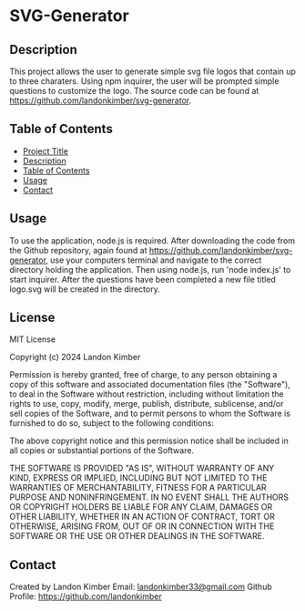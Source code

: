 
# SVG-Generator

## Description

This project allows the user to generate simple svg file logos that contain up to three charaters. Using npm inquirer, the user will be prompted simple questions to customize the logo. The source code can be found at https://github.com/landonkimber/svg-generator.  

## Table of Contents
         
- [Project Title](#project-title)
- [Description](#description)
- [Table of Contents](#table-of-contents)
- [Usage](#usage)
- [Contact](#contact)

## Usage

To use the application, node.js is required. After downloading the code from the Github repository, again found at https://github.com/landonkimber/svg-generator, use your computers terminal and navigate to the correct directory holding the application. Then using node.js, run 'node index.js' to start inquirer. After the questions have been completed a new file titled logo.svg will be created in the directory.

## License

MIT License

Copyright (c) 2024 Landon Kimber

Permission is hereby granted, free of charge, to any person obtaining a copy
of this software and associated documentation files (the "Software"), to deal
in the Software without restriction, including without limitation the rights
to use, copy, modify, merge, publish, distribute, sublicense, and/or sell
copies of the Software, and to permit persons to whom the Software is
furnished to do so, subject to the following conditions:

The above copyright notice and this permission notice shall be included in all
copies or substantial portions of the Software.

THE SOFTWARE IS PROVIDED "AS IS", WITHOUT WARRANTY OF ANY KIND, EXPRESS OR
IMPLIED, INCLUDING BUT NOT LIMITED TO THE WARRANTIES OF MERCHANTABILITY,
FITNESS FOR A PARTICULAR PURPOSE AND NONINFRINGEMENT. IN NO EVENT SHALL THE
AUTHORS OR COPYRIGHT HOLDERS BE LIABLE FOR ANY CLAIM, DAMAGES OR OTHER
LIABILITY, WHETHER IN AN ACTION OF CONTRACT, TORT OR OTHERWISE, ARISING FROM,
OUT OF OR IN CONNECTION WITH THE SOFTWARE OR THE USE OR OTHER DEALINGS IN THE
SOFTWARE.

## Contact
Created by Landon Kimber
Email: landonkimber33@gmail.com
Github Profile: https://github.com/landonkimber
